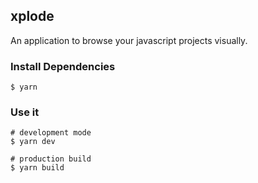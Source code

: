 ## xplode

An application to browse your javascript projects visually.

### Install Dependencies

```
$ yarn
```

### Use it

```
# development mode
$ yarn dev

# production build
$ yarn build
```
